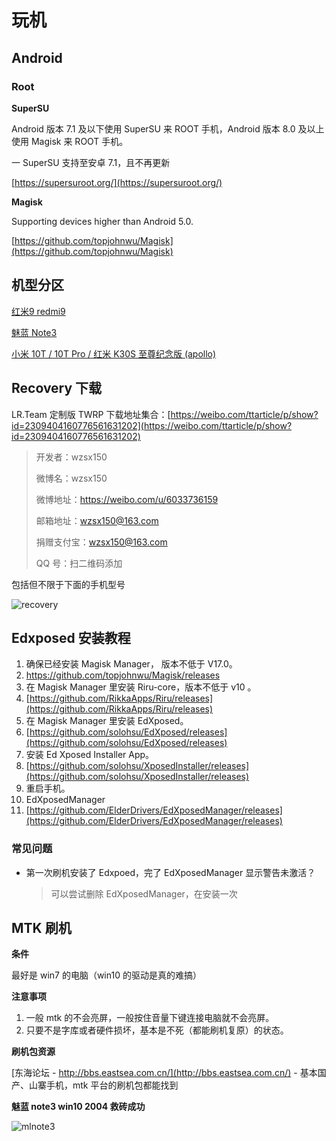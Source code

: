# 玩机

## Android

### Root

**SuperSU**

Android 版本 7.1 及以下使用 SuperSU 来 ROOT 手机，Android 版本 8.0 及以上使用 Magisk 来 ROOT 手机。

一 SuperSU 支持至安卓 7.1，且不再更新

[https://supersuroot.org/](https://supersuroot.org/)

**Magisk**

Supporting devices higher than Android 5.0.

[https://github.com/topjohnwu/Magisk](https://github.com/topjohnwu/Magisk)

## 机型分区

[红米9 redmi9](./redmi9)

[魅蓝 Note3](./m3-note.md)

[小米 10T / 10T Pro / 红米 K30S 至尊纪念版 (apollo) ](./k30s-apollo.md)

## Recovery 下载

LR.Team 定制版 TWRP 下载地址集合：[https://weibo.com/ttarticle/p/show?id=2309404160776561631202](https://weibo.com/ttarticle/p/show?id=2309404160776561631202)

> 开发者：wzsx150
>
> 微博名：wzsx150
>
> 微博地址：https://weibo.com/u/6033736159
>
> 邮箱地址：wzsx150@163.com
>
> 捐赠支付宝：wzsx150@163.com
>
> QQ 号：扫二维码添加

包括但不限于下面的手机型号

![recovery](https://static.yoouu.cn/imgs/doc/interest/recovery.png)

## Edxposed 安装教程

1. 确保已经安装 Magisk Manager， 版本不低于 V17.0。
2. [https://github.com/topjohnwu/Magisk/releases ](https://github.com/topjohnwu/Magisk/releases)
3. 在 Magisk Manager 里安装 Riru-core，版本不低于 v10 。
4. [https://github.com/RikkaApps/Riru/releases](https://github.com/RikkaApps/Riru/releases)
5. 在 Magisk Manager 里安装 EdXposed。
6. [https://github.com/solohsu/EdXposed/releases](https://github.com/solohsu/EdXposed/releases)
7. 安装 Ed Xposed Installer App。
8. [https://github.com/solohsu/XposedInstaller/releases](https://github.com/solohsu/XposedInstaller/releases)
9. 重启手机。
10. EdXposedManager
11. [https://github.com/ElderDrivers/EdXposedManager/releases](https://github.com/ElderDrivers/EdXposedManager/releases)

### 常见问题

- 第一次刷机安装了 Edxpoed，完了 EdXposedManager 显示警告未激活？

  > 可以尝试删除 EdXposedManager，在安装一次

## MTK 刷机

**条件**

最好是 win7 的电脑（win10 的驱动是真的难搞）

**注意事项**

1. 一般 mtk 的不会亮屏，一般按住音量下键连接电脑就不会亮屏。
2. 只要不是字库或者硬件损坏，基本是不死（都能刷机复原）的状态。

**刷机包资源**

[东海论坛 - http://bbs.eastsea.com.cn/](http://bbs.eastsea.com.cn/) - 基本国产、山寨手机，mtk 平台的刷机包都能找到

**魅蓝 note3 win10 2004 救砖成功**

![mlnote3](https://static.yoouu.cn/imgs/doc/interest/mtk.png)
